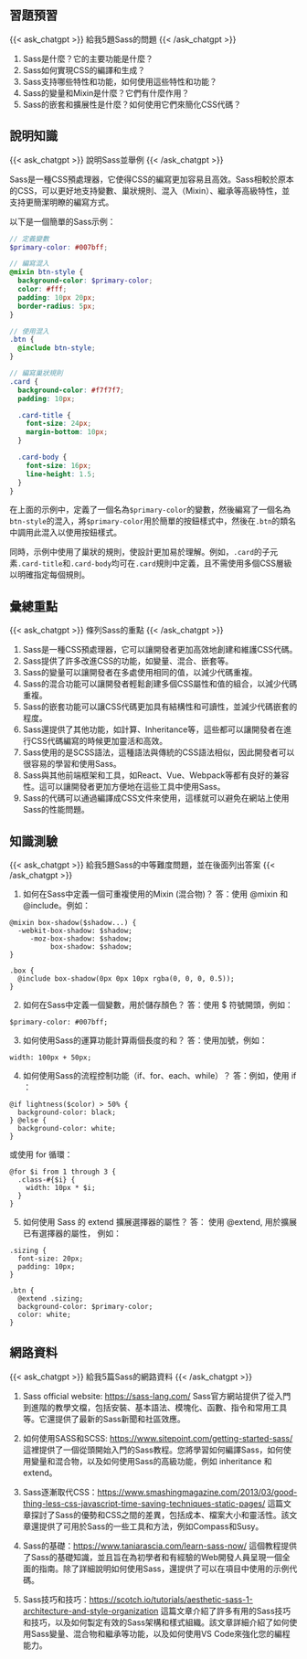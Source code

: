 ## 習題預習
{{< ask_chatgpt >}}
給我5題Sass的問題
{{< /ask_chatgpt >}}



1. Sass是什麼？它的主要功能是什麼？
2. Sass如何實現CSS的編譯和生成？
3. Sass支持哪些特性和功能，如何使用這些特性和功能？
4. Sass的變量和Mixin是什麼？它們有什麼作用？
5. Sass的嵌套和擴展性是什麼？如何使用它們來簡化CSS代碼？   

## 說明知識
{{< ask_chatgpt >}}
說明Sass並舉例
{{< /ask_chatgpt >}}



Sass是一種CSS預處理器，它使得CSS的編寫更加容易且高效。Sass相較於原本的CSS，可以更好地支持變數、巢狀規則、混入（Mixin）、繼承等高級特性，並支持更簡潔明瞭的編寫方式。

以下是一個簡單的Sass示例：

```scss
// 定義變數
$primary-color: #007bff;

// 編寫混入
@mixin btn-style {
  background-color: $primary-color;
  color: #fff;
  padding: 10px 20px;
  border-radius: 5px;
}

// 使用混入
.btn {
  @include btn-style;
}

// 編寫巢狀規則
.card {
  background-color: #f7f7f7;
  padding: 10px;

  .card-title {
    font-size: 24px;
    margin-bottom: 10px;
  }

  .card-body {
    font-size: 16px;
    line-height: 1.5;
  }
}
```

在上面的示例中，定義了一個名為`$primary-color`的變數，然後編寫了一個名為`btn-style`的混入，將`$primary-color`用於簡單的按鈕樣式中，然後在`.btn`的類名中調用此混入以使用按鈕樣式。

同時，示例中使用了巢狀的規則，使設計更加易於理解。例如，`.card`的子元素`.card-title`和`.card-body`均可在`.card`規則中定義，且不需使用多個CSS層級以明確指定每個規則。   

## 彙總重點
{{< ask_chatgpt >}}
條列Sass的重點
{{< /ask_chatgpt >}}



1. Sass是一種CSS預處理器，它可以讓開發者更加高效地創建和維護CSS代碼。
2. Sass提供了許多改進CSS的功能，如變量、混合、嵌套等。
3. Sass的變量可以讓開發者在多處使用相同的值，以減少代碼重複。
4. Sass的混合功能可以讓開發者輕鬆創建多個CSS屬性和值的組合，以減少代碼重複。
5. Sass的嵌套功能可以讓CSS代碼更加具有結構性和可讀性，並減少代碼嵌套的程度。
6. Sass還提供了其他功能，如計算、Inheritance等，這些都可以讓開發者在進行CSS代碼編寫的時候更加靈活和高效。
7. Sass使用的是SCSS語法，這種語法與傳統的CSS語法相似，因此開發者可以很容易的學習和使用Sass。
8. Sass與其他前端框架和工具，如React、Vue、Webpack等都有良好的兼容性。這可以讓開發者更加方便地在這些工具中使用Sass。
9. Sass的代碼可以通過編譯成CSS文件來使用，這樣就可以避免在網站上使用Sass的性能問題。   

## 知識測驗
{{< ask_chatgpt >}}
給我5題Sass的中等難度問題，並在後面列出答案
{{< /ask_chatgpt >}}



1. 如何在Sass中定義一個可重複使用的Mixin (混合物)？
答：使用 @mixin 和 @include。例如：
```
@mixin box-shadow($shadow...) {
  -webkit-box-shadow: $shadow;
     -moz-box-shadow: $shadow;
          box-shadow: $shadow;
}

.box {
  @include box-shadow(0px 0px 10px rgba(0, 0, 0, 0.5));
}
```

2. 如何在Sass中定義一個變數，用於儲存顏色？
答：使用 $ 符號開頭，例如：
```
$primary-color: #007bff;
```

3. 如何使用Sass的運算功能計算兩個長度的和？
答：使用加號，例如：
```
width: 100px + 50px;
```

4. 如何使用Sass的流程控制功能（if、for、each、while）？
答：例如，使用 if ：
```
@if lightness($color) > 50% {
  background-color: black;
} @else {
  background-color: white;
}
```
或使用 for 循環：
```
@for $i from 1 through 3 {
  .class-#{$i} {
    width: 10px * $i;
  }
}
```

5. 如何使用 Sass 的 extend 擴展選擇器的屬性？
答： 使用 @extend, 用於擴展已有選擇器的屬性， 例如：
```
.sizing {
  font-size: 20px;
  padding: 10px;
}

.btn {
  @extend .sizing;
  background-color: $primary-color;
  color: white;
}
```   

## 網路資料
{{< ask_chatgpt >}}
給我5篇Sass的網路資料
{{< /ask_chatgpt >}}



1. Sass official website: https://sass-lang.com/
Sass官方網站提供了從入門到進階的教學文檔，包括安裝、基本語法、模塊化、函數、指令和常用工具等。它還提供了最新的Sass新聞和社區效應。

2. 如何使用SASS和SCSS: https://www.sitepoint.com/getting-started-sass/
這裡提供了一個從頭開始入門的Sass教程。您將學習如何編譯Sass，如何使用變量和混合物，以及如何使用Sass的高級功能，例如 inheritance 和 extend。

3. Sass逐漸取代CSS：https://www.smashingmagazine.com/2013/03/good-thing-less-css-javascript-time-saving-techniques-static-pages/
這篇文章探討了Sass的優勢和CSS之間的差異，包括成本、檔案大小和靈活性。該文章還提供了可用於Sass的一些工具和方法，例如Compass和Susy。

4. Sass的基礎：https://www.taniarascia.com/learn-sass-now/
這個教程提供了Sass的基礎知識，並且旨在為初學者和有經驗的Web開發人員呈現一個全面的指南。除了詳細說明如何使用Sass，還提供了可以在項目中使用的示例代碼。

5. Sass技巧和技巧：https://scotch.io/tutorials/aesthetic-sass-1-architecture-and-style-organization
這篇文章介紹了許多有用的Sass技巧和技巧，以及如何製定有效的Sass架構和樣式組織。該文章詳細介紹了如何使用Sass變量、混合物和繼承等功能，以及如何使用VS Code來強化您的編程能力。   

